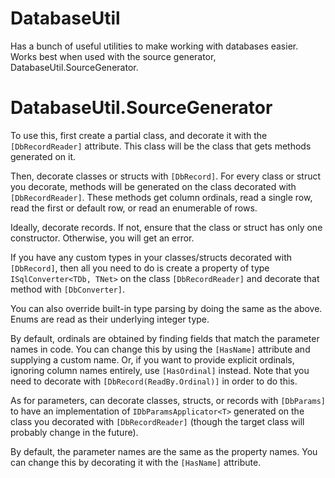 # DatabaseUtil
Has a bunch of useful utilities to make working with databases easier. Works best when used with the source generator, DatabaseUtil.SourceGenerator.


# DatabaseUtil.SourceGenerator
To use this, first create a partial class, and decorate it with the `[DbRecordReader]` attribute. This class will be the class that gets methods generated on it.

Then, decorate classes or structs with `[DbRecord]`. For every class or struct you decorate, methods will be generated on the class decorated with `[DbRecordReader]`. These methods get column ordinals, read a single row, read the first or default row, or read an enumerable of rows.

Ideally, decorate records. If not, ensure that the class or struct has only one constructor. Otherwise, you will get an error.


If you have any custom types in your classes/structs decorated with `[DbRecord]`, then all you need to do is create a property of type `ISqlConverter<TDb, TNet>` on the class `[DbRecordReader]` and decorate that method with `[DbConverter]`.

You can also override built-in type parsing by doing the same as the above. Enums are read as their underlying integer type.

By default, ordinals are obtained by finding fields that match the parameter names in code. You can change this by using the `[HasName]` attribute and supplying a custom name. Or, if you want to provide explicit ordinals, ignoring column names entirely, use `[HasOrdinal]` instead. Note that you need to decorate with `[DbRecord(ReadBy.Ordinal)]` in order to do this.


As for parameters, can decorate classes, structs, or records with `[DbParams]` to have an implementation of `IDbParamsApplicator<T>` generated on the class you decorated with `[DbRecordReader]` (though the target class will probably change in the future).

By default, the parameter names are the same as the property names. You can change this by decorating it with the `[HasName]` attribute.